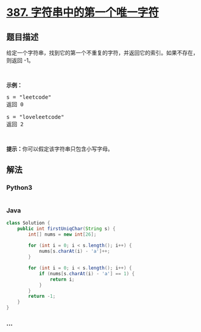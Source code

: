 # [387. 字符串中的第一个唯一字符](https://leetcode-cn.com/problems/first-unique-character-in-a-string)



## 题目描述

<!-- 这里写题目描述 -->

<p>给定一个字符串，找到它的第一个不重复的字符，并返回它的索引。如果不存在，则返回 -1。</p>

<p>&nbsp;</p>

<p><strong>示例：</strong></p>

<pre>s = &quot;leetcode&quot;
返回 0

s = &quot;loveleetcode&quot;
返回 2
</pre>

<p>&nbsp;</p>

<p><strong>提示：</strong>你可以假定该字符串只包含小写字母。</p>


## 解法

<!-- 这里可写通用的实现逻辑 -->

<!-- tabs:start -->

### **Python3**

<!-- 这里可写当前语言的特殊实现逻辑 -->

```python

```

### **Java**

<!-- 这里可写当前语言的特殊实现逻辑 -->

```java
class Solution {
    public int firstUniqChar(String s) {
        int[] nums = new int[26];
        
        for (int i = 0; i < s.length(); i++) {
            nums[s.charAt(i) - 'a']++;
        }

        for (int i = 0; i < s.length(); i++) {
            if (nums[s.charAt(i) - 'a'] == 1) {
                return i;
            }
        }
        return -1;
    }
}
```

### **...**

```

```

<!-- tabs:end -->

